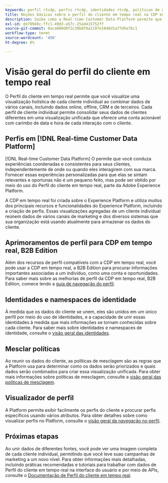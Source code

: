 ```yaml
---
keywords: perfil rtcdp, perfis rtcdp, identidades rtcdp, políticas de mesclagem rtcdp, perfil do cliente em tempo real
title: Noções básicas sobre o perfil do cliente em tempo real na CDP em tempo real
description: Saiba como a Real-time Customer Data Platform permite que você conduza experiências coordenadas, consistentes e relevantes para seus clientes usando o Perfil do cliente em tempo real.
exl-id: de70948c-ffc1-49d3-a57c-25ad415752ff
source-git-commit: 0aca080d9f2c39b8f0a1197e1048d1a77d5e7bc1
workflow-type: tm+mt
source-wordcount: '456'
ht-degree: 0%

---
```


# Visão geral do perfil do cliente em tempo real

O Perfil do cliente em tempo real permite que você visualize uma visualização holística de cada cliente individual ao combinar dados de vários canais, incluindo dados online, offline, CRM e de terceiros. Cada perfil de cliente individual permite consolidar seus dados de clientes diferentes em uma visualização unificada que oferece uma conta acionável com carimbo de data e hora de cada interação com o cliente.

## Perfis em [!DNL Real-time Customer Data Platform]

[!DNL Real-time Customer Data Platform] O permite que você conduza experiências coordenadas e consistentes para seus clientes, independentemente de onde ou quando eles interagirem com sua marca. Fornecer essas experiências personalizadas para que elas se sintam relevantes e oportunas não é um pequeno feito, mas pode ser obtido por meio do uso do Perfil do cliente em tempo real, parte da Adobe Experience Platform.

A CDP em tempo real foi criada sobre o Experience Platform e utiliza muitos dos principais recursos e funcionalidades do Experience Platform, incluindo a criação de perfis. Essas visualizações agregadas de um cliente individual reúnem dados de vários canais de marketing e dos diversos sistemas que sua organização está usando atualmente para armazenar os dados do cliente.

## Aprimoramentos de perfil para CDP em tempo real, B2B Edition

Além dos recursos de perfil compatíveis com a CDP em tempo real, você pode usar a CDP em tempo real, a B2B Edition para procurar informações importantes associadas a um indivíduo, como uma conta e oportunidades. Para saber mais sobre as melhorias de perfil da CDP em tempo real, B2B Edition, comece lendo a [guia de navegação do perfil](profile-browse.md).

## Identidades e namespaces de identidade

À medida que os dados do cliente se unem, eles são unidos em um único perfil por meio do uso de identidades, e a capacidade de unir essas identidades à medida que mais informações se tornam conhecidas sobre cada cliente. Para saber mais sobre identidades e namespaces de identidade, consulte o [visão geral das identidades](identities-overview.md).

## Mesclar políticas

Ao reunir os dados do cliente, as políticas de mesclagem são as regras que a Platform usa para determinar como os dados serão priorizados e quais dados serão combinados para criar essa visualização unificada. Para obter mais informações sobre políticas de mesclagem, consulte a [visão geral das políticas de mesclagem](merge-policies.md).

## Visualizador de perfil

A Platform permite exibir facilmente os perfis do cliente e procurar perfis específicos usando vários atributos. Para obter detalhes sobre como visualizar perfis no Platform, consulte o [visão geral da navegação no perfil](profile-browse.md).

## Próximas etapas

Ao unir dados de diferentes fontes, você pode ver uma imagem completa de cada cliente individual, permitindo que você leve suas campanhas de marketing a um novo nível. Para obter informações mais detalhadas, incluindo práticas recomendadas e tutoriais para trabalhar com dados de Perfil do cliente em tempo real na interface do usuário e por meio de APIs, consulte o [Documentação de Perfil do cliente em tempo real](../../profile/home.md).
